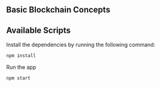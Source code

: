 ## Basic Blockchain Concepts

## Available Scripts

Install the dependencies by running the following command:

```bash
npm install
```

Run the app

```bash
npm start
```
